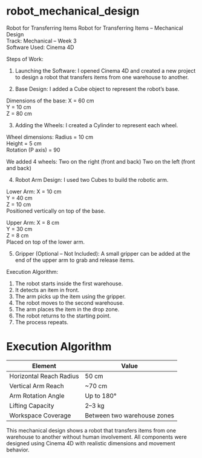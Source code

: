 # robot_mechanical_design
Robot for Transferring Items
Robot for Transferring Items – Mechanical Design  
Track: Mechanical – Week 3  
Software Used: Cinema 4D

 Steps of Work:

1. Launching the Software:
I opened Cinema 4D and created a new project to design a robot that transfers items from one warehouse to another.

2. Base Design:
I added a Cube object to represent the robot’s base.

Dimensions of the base:
  X = 60 cm  
  Y = 10 cm  
  Z = 80 cm
 
3. Adding the Wheels:
I created a Cylinder to represent each wheel.

Wheel dimensions:
Radius = 10 cm  
Height = 5 cm  
Rotation (P axis) = 90

We added 4 wheels:
 Two on the right (front and back)
 Two on the left (front and back)

4. Robot Arm Design:
I used two Cubes to build the robotic arm.

Lower Arm:
X = 10 cm  
Y = 40 cm  
Z = 10 cm  
Positioned vertically on top of the base.

Upper Arm:
X = 8 cm  
Y = 30 cm  
Z = 8 cm  
 Placed on top of the lower arm.
  
5. Gripper (Optional – Not Included):
A small gripper can be added at the end of the upper arm to grab and release items.

Execution Algorithm:
1. The robot starts inside the first warehouse.
2. It detects an item in front.
3. The arm picks up the item using the gripper.
4. The robot moves to the second warehouse.
5. The arm places the item in the drop zone.
6. The robot returns to the starting point.
7. The process repeats.

# Execution Algorithm
   | Element                 | Value                       |
| ----------------------- | --------------------------- |
| Horizontal Reach Radius | 50 cm                       |
| Vertical Arm Reach      | \~70 cm                     |
| Arm Rotation Angle      | Up to 180°                  |
| Lifting Capacity        | 2–3 kg                      |
| Workspace Coverage      | Between two warehouse zones |



This mechanical design shows a robot that transfers items from one warehouse to another without human involvement.
All components were designed using Cinema 4D with realistic dimensions and movement behavior.
